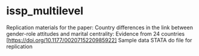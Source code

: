 # issp_multilevel

Replication materials for the paper: Country differences in the link between gender-role attitudes and marital centrality: Evidence from 24 countries [https://doi.org/10.1177/0020715220985922]
Sample data
STATA do file for replication
